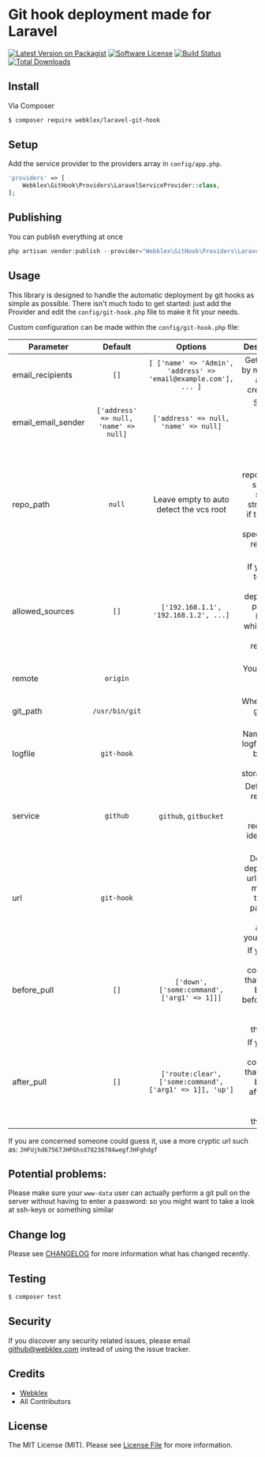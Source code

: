 # Git hook deployment made for Laravel

[![Latest Version on Packagist][ico-version]][link-packagist]
[![Software License][ico-license]](LICENSE.md)
[![Build Status][ico-travis]][link-travis]
[![Total Downloads][ico-downloads]][link-downloads]

## Install

Via Composer

``` bash
$ composer require webklex/laravel-git-hook
```

## Setup

Add the service provider to the providers array in `config/app.php`.

``` php
'providers' => [
    Webklex\GitHook\Providers\LaravelServiceProvider::class,
];
```

## Publishing

You can publish everything at once

``` php
php artisan vendor:publish --provider="Webklex\GitHook\Providers\LaravelServiceProvider"
```

## Usage

This library is designed to handle the automatic deployment by git hooks 
as simple as possible. There isn't much todo to get started: just add the
Provider and edit the `config/git-hook.php` file to make it fit your needs.


Custom configuration can be made within the `config/git-hook.php` file:

| Parameter             | Default                               | Options                                                             | Description                                                                                               |
| --------------------- | :-----------------------------------: | :------------------------------------------------------------------:| --------------------------------------------------------------------------------------------------------: |
| email_recipients      | `[]`                                  | `[ ['name' => 'Admin', 'address' => 'email@example.com'], ... ]`    | Get notified by mail. Just add your credentials                                                           |
| email_email_sender    | `['address' => null, 'name' => null]` | `['address' => null, 'name' => null]`                               | Specify a custom email sender address                                                                     |
| repo_path             | `null`                                | Leave empty to auto detect the vcs root                             | Perhaps your repository is somehow specially structured, if that's the case, specify your repository path |
| allowed_sources       | `[]`                                  | `['192.168.1.1', '192.168.1.2', ...]`                               | If you want to secure the deployment process a bit more, whitelist the remote repository IPs              |
| remote                | `origin`                              |                                                                     | Your remote branch name                                                                                   |
| git_path              | `/usr/bin/git`                        |                                                                     | Where is the git binary located                                                                           |
| logfile               | `git-hook`                            |                                                                     | Name of the logfile. It will be stored under storage/logs                                                 |
| service               | `github`                              | `github`, `gitbucket`                                               | Define your remote git service. This is required to identify the payload                                  |
| url                   | `git-hook`                            |                                                                     | Define the deployment url. Keep in mind, that the given parameter will be added to your app.url           |
| before_pull           | `[]`                                  | `['down', ['some:command', ['arg1' => 1]]]`                         | If you have any commands that have to be called before a pull event, specify them here                    |
| after_pull            | `[]`                                  | `['route:clear', ['some:command', ['arg1' => 1]], 'up']`            | If you have any commands that have to be called after a pull event, specify them here                     |


If you are concerned someone could guess it, use a more cryptic url such as: `JHFUjhd67567JHFGhsd78236784wegfJHFghdgf`


## Potential problems:

Please make sure your `www-data` user can actually perform a git pull on the server without 
having to enter a password:
so you might want to take a look at ssh-keys or something similar

## Change log

Please see [CHANGELOG](CHANGELOG.md) for more information what has changed recently.

## Testing

``` bash
$ composer test
```

## Security

If you discover any security related issues, please email github@webklex.com instead of using the issue tracker.

## Credits

- [Webklex][link-author]
- All Contributors

## License

The MIT License (MIT). Please see [License File](LICENSE.md) for more information.

[ico-version]: https://img.shields.io/packagist/v/Webklex/laravel-git-hook.svg?style=flat-square
[ico-license]: https://img.shields.io/badge/license-MIT-brightgreen.svg?style=flat-square
[ico-travis]: https://img.shields.io/travis/Webklex/laravel-git-hook/master.svg?style=flat-square
[ico-scrutinizer]: https://img.shields.io/scrutinizer/coverage/g/Webklex/laravel-git-hook.svg?style=flat-square
[ico-code-quality]: https://img.shields.io/scrutinizer/g/Webklex/laravel-git-hook.svg?style=flat-square
[ico-downloads]: https://img.shields.io/packagist/dt/Webklex/laravel-git-hook.svg?style=flat-square

[link-packagist]: https://packagist.org/packages/Webklex/laravel-git-hook
[link-travis]: https://travis-ci.org/Webklex/laravel-git-hook
[link-scrutinizer]: https://scrutinizer-ci.com/g/Webklex/laravel-git-hook/code-structure
[link-code-quality]: https://scrutinizer-ci.com/g/Webklex/laravel-git-hook
[link-downloads]: https://packagist.org/packages/Webklex/laravel-git-hook
[link-author]: https://github.com/webklex